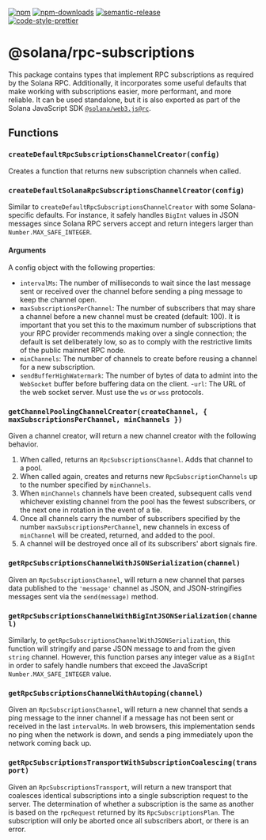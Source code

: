 [![npm][npm-image]][npm-url]
[![npm-downloads][npm-downloads-image]][npm-url]
[![semantic-release][semantic-release-image]][semantic-release-url]
<br />
[![code-style-prettier][code-style-prettier-image]][code-style-prettier-url]

[code-style-prettier-image]: https://img.shields.io/badge/code_style-prettier-ff69b4.svg?style=flat-square
[code-style-prettier-url]: https://github.com/prettier/prettier
[npm-downloads-image]: https://img.shields.io/npm/dm/@solana/rpc-subscriptions/rc.svg?style=flat
[npm-image]: https://img.shields.io/npm/v/@solana/rpc-subscriptions/rc.svg?style=flat
[npm-url]: https://www.npmjs.com/package/@solana/rpc-subscriptions/v/rc
[semantic-release-image]: https://img.shields.io/badge/%20%20%F0%9F%93%A6%F0%9F%9A%80-semantic--release-e10079.svg
[semantic-release-url]: https://github.com/semantic-release/semantic-release

# @solana/rpc-subscriptions

This package contains types that implement RPC subscriptions as required by the Solana RPC. Additionally, it incorporates some useful defaults that make working with subscriptions easier, more performant, and more reliable. It can be used standalone, but it is also exported as part of the Solana JavaScript SDK [`@solana/web3.js@rc`](https://github.com/solana-labs/solana-web3.js/tree/master/packages/library).

## Functions

### `createDefaultRpcSubscriptionsChannelCreator(config)`

Creates a function that returns new subscription channels when called.

### `createDefaultSolanaRpcSubscriptionsChannelCreator(config)`

Similar to `createDefaultRpcSubscriptionsChannelCreator` with some Solana-specific defaults. For instance, it safely handles `BigInt` values in JSON messages since Solana RPC servers accept and return integers larger than `Number.MAX_SAFE_INTEGER`.

#### Arguments

A config object with the following properties:

-   `intervalMs`: The number of milliseconds to wait since the last message sent or received over the channel before sending a ping message to keep the channel open.
-   `maxSubscriptionsPerChannel`: The number of subscribers that may share a channel before a new channel must be created (default: 100). It is important that you set this to the maximum number of subscriptions that your RPC provider recommends making over a single connection; the default is set deliberately low, so as to comply with the restrictive limits of the public mainnet RPC node.
-   `minChannels`: The number of channels to create before reusing a channel for a new subscription.
-   `sendBufferHighWatermark`: The number of bytes of data to admint into the `WebSocket` buffer before buffering data on the client. -`url`: The URL of the web socket server. Must use the `ws` or `wss` protocols.

### `getChannelPoolingChannelCreator(createChannel, { maxSubscriptionsPerChannel, minChannels })`

Given a channel creator, will return a new channel creator with the following behavior.

1. When called, returns an `RpcSubscriptionsChannel`. Adds that channel to a pool.
2. When called again, creates and returns new `RpcSubscriptionChannels` up to the number specified by `minChannels`.
3. When `minChannels` channels have been created, subsequent calls vend whichever existing channel from the pool has the fewest subscribers, or the next one in rotation in the event of a tie.
4. Once all channels carry the number of subscribers specified by the number `maxSubscriptionsPerChannel`, new channels in excess of `minChannel` will be created, returned, and added to the pool.
5. A channel will be destroyed once all of its subscribers' abort signals fire.

### `getRpcSubscriptionsChannelWithJSONSerialization(channel)`

Given an `RpcSubscriptionsChannel`, will return a new channel that parses data published to the `'message'` channel as JSON, and JSON-stringifies messages sent via the `send(message)` method.

### `getRpcSubscriptionsChannelWithBigIntJSONSerialization(channel)`

Similarly, to `getRpcSubscriptionsChannelWithJSONSerialization`, this function will stringify and parse JSON message to and from the given `string` channel. However, this function parses any integer value as a `BigInt` in order to safely handle numbers that exceed the JavaScript `Number.MAX_SAFE_INTEGER` value.

### `getRpcSubscriptionsChannelWithAutoping(channel)`

Given an `RpcSubscriptionsChannel`, will return a new channel that sends a ping message to the inner channel if a message has not been sent or received in the last `intervalMs`. In web browsers, this implementation sends no ping when the network is down, and sends a ping immediately upon the network coming back up.

### `getRpcSubscriptionsTransportWithSubscriptionCoalescing(transport)`

Given an `RpcSubscriptionsTransport`, will return a new transport that coalesces identical subscriptions into a single subscription request to the server. The determination of whether a subscription is the same as another is based on the `rpcRequest` returned by its `RpcSubscriptionsPlan`. The subscription will only be aborted once all subscribers abort, or there is an error.
